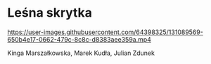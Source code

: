 
# Leśna skrytka


https://user-images.githubusercontent.com/64398325/131089569-650b4e17-0662-479c-8c8c-d8383aee359a.mp4



Kinga Marszałkowska, Marek Kudła, Julian Zdunek
